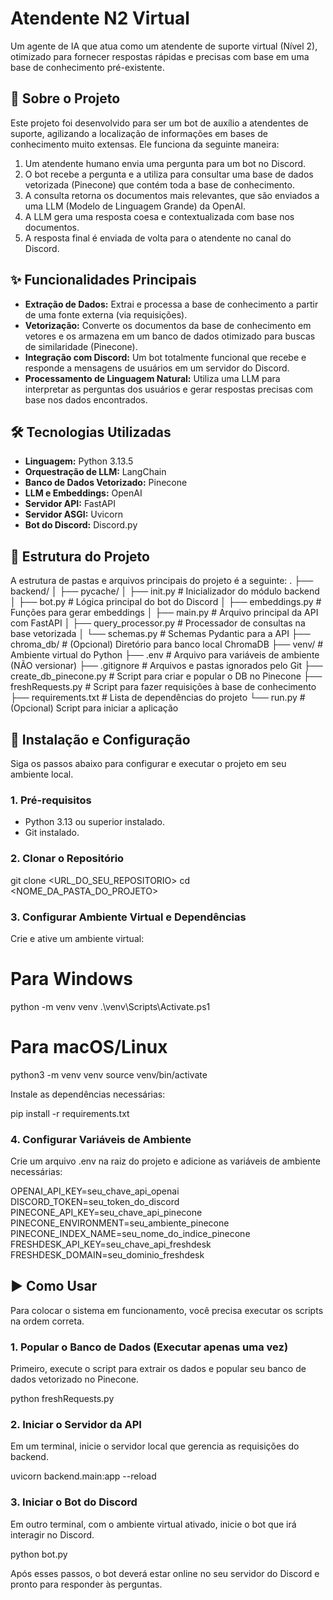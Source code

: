 # Atendente N2 Virtual

Um agente de IA que atua como um atendente de suporte virtual (Nível 2), otimizado para fornecer respostas rápidas e precisas com base em uma base de conhecimento pré-existente.

## 📖 Sobre o Projeto

Este projeto foi desenvolvido para ser um bot de auxílio a atendentes de suporte, agilizando a localização de informações em bases de conhecimento muito extensas. Ele funciona da seguinte maneira:

1.  Um atendente humano envia uma pergunta para um bot no Discord.
2.  O bot recebe a pergunta e a utiliza para consultar uma base de dados vetorizada (Pinecone) que contém toda a base de conhecimento.
3.  A consulta retorna os documentos mais relevantes, que são enviados a uma LLM (Modelo de Linguagem Grande) da OpenAI.
4.  A LLM gera uma resposta coesa e contextualizada com base nos documentos.
5.  A resposta final é enviada de volta para o atendente no canal do Discord.

## ✨ Funcionalidades Principais

-   **Extração de Dados:** Extrai e processa a base de conhecimento a partir de uma fonte externa (via requisições).
-   **Vetorização:** Converte os documentos da base de conhecimento em vetores e os armazena em um banco de dados otimizado para buscas de similaridade (Pinecone).
-   **Integração com Discord:** Um bot totalmente funcional que recebe e responde a mensagens de usuários em um servidor do Discord.
-   **Processamento de Linguagem Natural:** Utiliza uma LLM para interpretar as perguntas dos usuários e gerar respostas precisas com base nos dados encontrados.

## 🛠️ Tecnologias Utilizadas

-   **Linguagem:** Python 3.13.5
-   **Orquestração de LLM:** LangChain
-   **Banco de Dados Vetorizado:** Pinecone
-   **LLM e Embeddings:** OpenAI
-   **Servidor API:** FastAPI
-   **Servidor ASGI:** Uvicorn
-   **Bot do Discord:** Discord.py

## 📁 Estrutura do Projeto

A estrutura de pastas e arquivos principais do projeto é a seguinte:
.
├── backend/
│   ├── pycache/
│   ├── init.py         # Inicializador do módulo backend
│   ├── bot.py              # Lógica principal do bot do Discord
│   ├── embeddings.py       # Funções para gerar embeddings
│   ├── main.py             # Arquivo principal da API com FastAPI
│   ├── query_processor.py  # Processador de consultas na base vetorizada
│   └── schemas.py          # Schemas Pydantic para a API
├── chroma_db/              # (Opcional) Diretório para banco local ChromaDB
├── venv/                   # Ambiente virtual do Python
├── .env                    # Arquivo para variáveis de ambiente (NÃO versionar)
├── .gitignore              # Arquivos e pastas ignorados pelo Git
├── create_db_pinecone.py   # Script para criar e popular o DB no Pinecone
├── freshRequests.py        # Script para fazer requisições à base de conhecimento
├── requirements.txt        # Lista de dependências do projeto
└── run.py                  # (Opcional) Script para iniciar a aplicação

## 🚀 Instalação e Configuração

Siga os passos abaixo para configurar e executar o projeto em seu ambiente local.

### 1. Pré-requisitos

-   Python 3.13 ou superior instalado.
-   Git instalado.

### 2. Clonar o Repositório

git clone <URL_DO_SEU_REPOSITORIO>
cd <NOME_DA_PASTA_DO_PROJETO>

### 3. Configurar Ambiente Virtual e Dependências
Crie e ative um ambiente virtual:

# Para Windows
python -m venv venv
.\venv\Scripts\Activate.ps1

# Para macOS/Linux
python3 -m venv venv
source venv/bin/activate

Instale as dependências necessárias:

pip install -r requirements.txt

### 4. Configurar Variáveis de Ambiente

Crie um arquivo .env na raiz do projeto e adicione as variáveis de ambiente necessárias:

OPENAI_API_KEY=seu_chave_api_openai
DISCORD_TOKEN=seu_token_do_discord
PINECONE_API_KEY=seu_chave_api_pinecone
PINECONE_ENVIRONMENT=seu_ambiente_pinecone
PINECONE_INDEX_NAME=seu_nome_do_indice_pinecone
FRESHDESK_API_KEY=seu_chave_api_freshdesk
FRESHDESK_DOMAIN=seu_dominio_freshdesk

## ▶️ Como Usar
Para colocar o sistema em funcionamento, você precisa executar os scripts na ordem correta.

### 1. Popular o Banco de Dados (Executar apenas uma vez)
Primeiro, execute o script para extrair os dados e popular seu banco de dados vetorizado no Pinecone.

python freshRequests.py

### 2. Iniciar o Servidor da API
Em um terminal, inicie o servidor local que gerencia as requisições do backend.

uvicorn backend.main:app --reload


### 3. Iniciar o Bot do Discord
Em outro terminal, com o ambiente virtual ativado, inicie o bot que irá interagir no Discord.

python bot.py

Após esses passos, o bot deverá estar online no seu servidor do Discord e pronto para responder às perguntas.